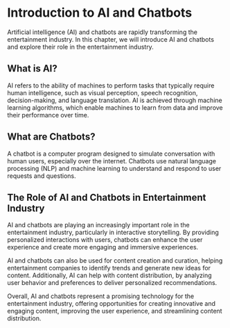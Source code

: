 Introduction to AI and Chatbots
=================================================================================================

Artificial intelligence (AI) and chatbots are rapidly transforming the entertainment industry. In this chapter, we will introduce AI and chatbots and explore their role in the entertainment industry.

What is AI?
-----------

AI refers to the ability of machines to perform tasks that typically require human intelligence, such as visual perception, speech recognition, decision-making, and language translation. AI is achieved through machine learning algorithms, which enable machines to learn from data and improve their performance over time.

What are Chatbots?
------------------

A chatbot is a computer program designed to simulate conversation with human users, especially over the internet. Chatbots use natural language processing (NLP) and machine learning to understand and respond to user requests and questions.

The Role of AI and Chatbots in Entertainment Industry
-----------------------------------------------------

AI and chatbots are playing an increasingly important role in the entertainment industry, particularly in interactive storytelling. By providing personalized interactions with users, chatbots can enhance the user experience and create more engaging and immersive experiences.

AI and chatbots can also be used for content creation and curation, helping entertainment companies to identify trends and generate new ideas for content. Additionally, AI can help with content distribution, by analyzing user behavior and preferences to deliver personalized recommendations.

Overall, AI and chatbots represent a promising technology for the entertainment industry, offering opportunities for creating innovative and engaging content, improving the user experience, and streamlining content distribution.
